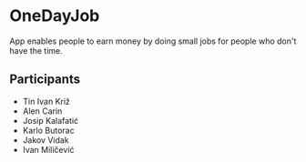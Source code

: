 # OneDayJob

App enables people to earn money by doing small jobs for people who don't have the time.

## Participants

* Tin Ivan Križ
* Alen Carin
* Josip Kalafatić
* Karlo Butorac
* Jakov Vidak
* Ivan Miličević